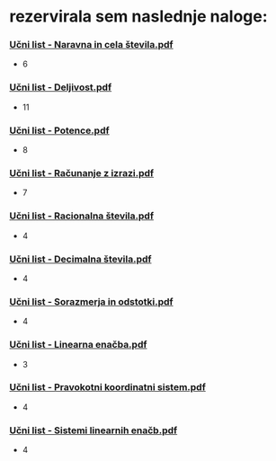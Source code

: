# rezervirala sem naslednje naloge:

### [Učni list - Naravna in cela števila.pdf](https://www.sc-nm.si/sss/si/file/download/861_0affa8c3752b/Učni%20list%20-%20Naravna%20in%20cela%20števila.pdf)
- 6

### [Učni list - Deljivost.pdf](https://www.sc-nm.si/sss/si/file/download/860_7c1612944279/Učni%20list%20-%20Deljivost.pdf)
- 11

### [Učni list - Potence.pdf](https://www.sc-nm.si/sss/si/file/download/857_88cc06344dc2/Učni%20list%20-%20Potence.pdf)
- 8

### [Učni list - Računanje z izrazi.pdf](https://www.sc-nm.si/sss/si/file/download/851_b391a4d3b88a/Učni%20list%20-%20Računanje%20z%20izrazi.pdf)
- 7

### [Učni list - Racionalna števila.pdf](https://www.sc-nm.si/sss/si/file/download/850_7907fe56caf7/Učni%20list%20-%20Racionalna%20števila.pdf)
- 4

### [Učni list - Decimalna števila.pdf](https://www.sc-nm.si/sss/si/file/download/849_fd9b628c8edd/Učni%20list%20-%20Decimalna%20števila.pdf)
- 4

### [Učni list - Sorazmerja in odstotki.pdf](https://www.sc-nm.si/sss/si/file/download/913_7ff8a8e6774d/Učni%20list%20-%20Sorazmerja%20in%20odstotki.pdf)
- 4

### [Učni list - Linearna enačba.pdf](https://www.sc-nm.si/sss/si/file/download/833_30de7545a5ce/Učni%20list%20-%20Linearna%20enačba.pdf)
- 3

### [Učni list - Pravokotni koordinatni sistem.pdf](https://www.sc-nm.si/sss/si/file/download/834_5ffe0b5e352d/Učni%20list%20-%20Pravokotni%20koordinatni%20sistem.pdf)
- 4

### [Učni list - Sistemi linearnih enačb.pdf](https://www.sc-nm.si/sss/si/file/download/836_975520bdf6aa/Učni%20list%20-%20Sistemi%20linearnih%20enačb.pdf)
- 4
